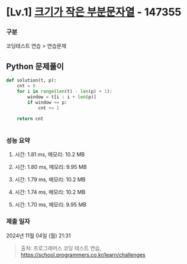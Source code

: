 # [Lv.1] [크기가 작은 부분문자열](https://school.programmers.co.kr/learn/courses/30/lessons/147355?language=python3) - 147355 

### 구분

코딩테스트 연습 > 연습문제

## Python 문제풀이

```py
def solution(t, p):
    cnt = 0    
    for i in range(len(t) - len(p) + 1):
        window = t[i : i + len(p)]
        if window <= p:
            cnt += 1
            
    return cnt        
        
```

### 성능 요약

1. 시간: 1.81 ms, 메모리: 10.2 MB

2. 시간: 1.80 ms, 메모리: 9.95 MB
3. 시간: 1.79 ms, 메모리: 10.2 MB
4. 시간: 1.74 ms, 메모리: 10.2 MB
5. 시간: 1.70 ms, 메모리: 9.95 MB

### 제출 일자

2024년 11월 04일 (월) 21:31

> 출처: 프로그래머스 코딩 테스트 연습, https://school.programmers.co.kr/learn/challenges
